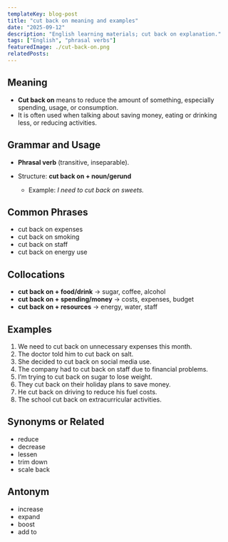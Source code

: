 ```yaml
---
templateKey: blog-post
title: "cut back on meaning and examples"
date: "2025-09-12"
description: "English learning materials; cut back on explanation."
tags: ["English", "phrasal verbs"]
featuredImage: ./cut-back-on.png
relatedPosts:
---
```


## Meaning

- **Cut back on** means to reduce the amount of something, especially spending, usage, or consumption.
- It is often used when talking about saving money, eating or drinking less, or reducing activities.

## Grammar and Usage

- **Phrasal verb** (transitive, inseparable).
- Structure: **cut back on + noun/gerund**

  - Example: _I need to cut back on sweets._

## Common Phrases

- cut back on expenses
- cut back on smoking
- cut back on staff
- cut back on energy use

## Collocations

- **cut back on + food/drink** → sugar, coffee, alcohol
- **cut back on + spending/money** → costs, expenses, budget
- **cut back on + resources** → energy, water, staff

## Examples

1. We need to cut back on unnecessary expenses this month.
2. The doctor told him to cut back on salt.
3. She decided to cut back on social media use.
4. The company had to cut back on staff due to financial problems.
5. I’m trying to cut back on sugar to lose weight.
6. They cut back on their holiday plans to save money.
7. He cut back on driving to reduce his fuel costs.
8. The school cut back on extracurricular activities.

## Synonyms or Related

- reduce
- decrease
- lessen
- trim down
- scale back

## Antonym

- increase
- expand
- boost
- add to
